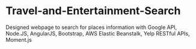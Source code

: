 # Travel-and-Entertainment-Search
Designed webpage to search for places information with Google API, Node.JS, AngularJS, Bootstrap, AWS Elastic Beanstalk, Yelp RESTful APIs, Moment.js
